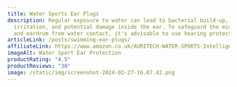 ```yaml
---
title: Water Sports Ear Plugs
description: Regular exposure to water can lead to bacterial build-up,
  irritation, and potential damage inside the ear. To safeguard the middle ear
  and eardrum from water contact, it's advisable to use hearing protectors.
articleLink: /posts/swimming-ear-plugs/
affiliateLink: https://www.amazon.co.uk/AURITECH-WATER-SPORTS-Intelligent-Protection/dp/B00DEDN4JE
imageAlt: Water Sport Ear Protection
productRating: "4.5"
productReviews: "30"
image: /static/img/screenshot-2024-02-27-16.07.42.png
---
```

